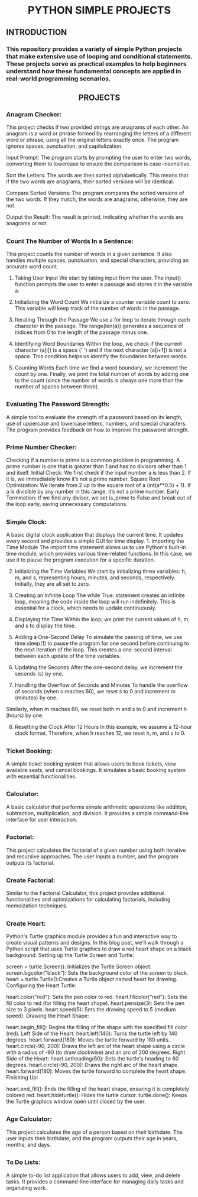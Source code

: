 <h2 align="center"></h2>
<h1 align="center">PYTHON SIMPLE PROJECTS</h1>
<h2 align="left">INTRODUCTION</h2>
<h3 align="left">This repository provides a variety of simple Python projects that make extensive use of looping and conditional statements. These projects serve as practical examples to help beginners understand how these fundamental concepts are applied in real-world programming scenarios.</h3>
<h2 align="center"></h2>

<h2 align="center">PROJECTS</h2>
<h3 align="left"> Anagram Checker: </h3>
This project checks if two provided strings are anagrams of each other. An anagram is a word or phrase formed by rearranging the letters of a different word or phrase, using all the original letters exactly once. The program ignores spaces, punctuation, and capitalization.


Input Prompt: The program starts by prompting the user to enter two words, converting them to lowercase to ensure the comparison is case-insensitive.

Sort the Letters: The words are then sorted alphabetically. This means that if the two words are anagrams, their sorted versions will be identical.

Compare Sorted Versions: The program compares the sorted versions of the two words. If they match, the words are anagrams; otherwise, they are not.

Output the Result: The result is printed, indicating whether the words are anagrams or not.
<h2 align="center"></h2>


<h3 align="left"> Count The Number of Words In a Sentence: </h3>

This project counts the number of words in a given sentence. It also handles multiple spaces, punctuation, and special characters, providing an accurate word count.
1. Taking User Input
We start by taking input from the user. The input() function prompts the user to enter a passage and stores it in the variable a.

2. Initializing the Word Count
We initialize a counter variable count to zero. This variable will keep track of the number of words in the passage.


3. Iterating Through the Passage
We use a for loop to iterate through each character in the passage. The range(len(a)) generates a sequence of indices from 0 to the length of the passage minus one.


4. Identifying Word Boundaries
Within the loop, we check if the current character (a[i]) is a space (' ') and if the next character (a[i+1]) is not a space. This condition helps us identify the boundaries between words.

5. Counting Words
Each time we find a word boundary, we increment the count by one. Finally, we print the total number of words by adding one to the count (since the number of words is always one more than the number of spaces between them).
<h2 align="center"></h2>


<h3 align="left"> Evaluating The Password Strength: </h3>
A simple tool to evaluate the strength of a password based on its length, use of uppercase and lowercase letters, numbers, and special characters. The program provides feedback on how to improve the password strength.
<h2 align="center"></h2>

<h3 align="left"> Prime Number Checker: </h3>
Checking if a number is prime is a common problem in programming. A prime number is one that is greater than 1 and has no divisors other than 1 and itself.
Initial Check: We first check if the input number a is less than 2. If it is, we immediately know it’s not a prime number.
Square Root Optimization: We iterate from 2 up to the square root of a (int(a**0.5) + 1). If a is divisible by any number in this range, it’s not a prime number.
Early Termination: If we find any divisor, we set is_prime to False and break out of the loop early, saving unnecessary computations.
<h2 align="center"></h2>

<h3 align="left"> Simple Clock: </h3>
A basic digital clock application that displays the current time. It updates every second and provides a simple GUI for time display.
1. Importing the Time Module
The import time statement allows us to use Python's built-in time module, which provides various time-related functions. In this case, we use it to pause the program execution for a specific duration.

2. Initializing the Time Variables
We start by initializing three variables: h, m, and s, representing hours, minutes, and seconds, respectively. Initially, they are all set to zero.

3. Creating an Infinite Loop
The while True: statement creates an infinite loop, meaning the code inside the loop will run indefinitely. This is essential for a clock, which needs to update continuously.

4. Displaying the Time
Within the loop, we print the current values of h, m, and s to display the time.

5. Adding a One-Second Delay
To simulate the passing of time, we use time.sleep(1) to pause the program for one second before continuing to the next iteration of the loop. This creates a one-second interval between each update of the time variables.

6. Updating the Seconds
After the one-second delay, we increment the seconds (s) by one.



7. Handling the Overflow of Seconds and Minutes
To handle the overflow of seconds (when s reaches 60), we reset s to 0 and increment m (minutes) by one.

Similarly, when m reaches 60, we reset both m and s to 0 and increment h (hours) by one.

8. Resetting the Clock After 12 Hours
In this example, we assume a 12-hour clock format. Therefore, when h reaches 12, we reset h, m, and s to 0.
<h2 align="center"></h2>

<h3 align="left"> Ticket Booking: </h3>
A simple ticket booking system that allows users to book tickets, view available seats, and cancel bookings. It simulates a basic booking system with essential functionalities.
<h2 align="center"></h2>

<h3 align="left"> Calculator: </h3>
A basic calculator that performs simple arithmetic operations like addition, subtraction, multiplication, and division. It provides a simple command-line interface for user interaction.
<h2 align="center"></h2>

<h3 align="left"> Factorial: </h3>
This project calculates the factorial of a given number using both iterative and recursive approaches. The user inputs a number, and the program outputs its factorial.
<h2 align="center"></h2>

<h3 align="left"> Create Factorial: </h3>
Similar to the Factorial Calculator, this project provides additional functionalities and optimizations for calculating factorials, including memoization techniques.
<h2 align="center"></h2>

<h3 align="left"> Create Heart: </h3>
Python's Turtle graphics module provides a fun and interactive way to create visual patterns and designs. In this blog post, we'll walk through a Python script that uses Turtle graphics to draw a red heart shape on a black background.
Setting up the Turtle Screen and Turtle:

screen = turtle.Screen(): Initializes the Turtle Screen object.
screen.bgcolor("black"): Sets the background color of the screen to black.
heart = turtle.Turtle():Creates a Turtle object named heart for drawing.
Configuring the Heart Turtle:

heart.color("red"): Sets the pen color to red.
heart.fillcolor("red"): Sets the fill color to red (for filling the heart shape).
heart.pensize(3): Sets the pen size to 3 pixels.
heart.speed(5): Sets the drawing speed to 5 (medium speed).
Drawing the Heart Shape:

heart.begin_fill(): Begins the filling of the shape with the specified fill color (red).
Left Side of the Heart:
heart.left(140): Turns the turtle left by 140 degrees.
heart.forward(180): Moves the turtle forward by 180 units.
heart.circle(-90, 200): Draws the left arc of the heart shape using a circle with a radius of -90 (to draw clockwise) and an arc of 200 degrees.
Right Side of the Heart:
heart.setheading(60): Sets the turtle's heading to 60 degrees.
heart.circle(-90, 200): Draws the right arc of the heart shape.
heart.forward(180): Moves the turtle forward to complete the heart shape.
Finishing Up:

heart.end_fill(): Ends the filling of the heart shape, ensuring it is completely colored red.
heart.hideturtle(): Hides the turtle cursor.
turtle.done(): Keeps the Turtle graphics window open until closed by the user.
<h2 align="center"></h2>

<h3 align="left"> Age Calculator: </h3>
This project calculates the age of a person based on their birthdate. The user inputs their birthdate, and the program outputs their age in years, months, and days.
<h2 align="center"></h2>

<h3 align="left"> To Do Lists: </h3>
A simple to-do list application that allows users to add, view, and delete tasks. It provides a command-line interface for managing daily tasks and organizing work.
<h2 align="center"></h2>

